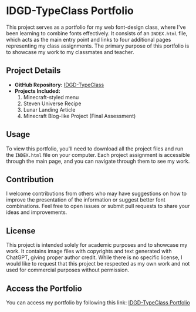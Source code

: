 # IDGD-TypeClass Portfolio

This project serves as a portfolio for my web font-design class, where I've been learning to combine fonts effectively. It consists of an `INDEX.html` file, which acts as the main entry point and links to four additional pages representing my class assignments. The primary purpose of this portfolio is to showcase my work to my classmates and teacher.

## Project Details

- **GitHub Repository:** [IDGD-TypeClass](https://github.com/andyrosla/IDGD-TypeClass)
- **Projects Included:**
  1. Minecraft-styled menu
  2. Steven Universe Recipe
  3. Lunar Landing Article
  4. Minecraft Blog-like Project (Final Assessment)

## Usage

To view this portfolio, you'll need to download all the project files and run the `INDEX.html` file on your computer. Each project assignment is accessible through the main page, and you can navigate through them to see my work.

## Contribution

I welcome contributions from others who may have suggestions on how to improve the presentation of the information or suggest better font combinations. Feel free to open issues or submit pull requests to share your ideas and improvements.

## License

This project is intended solely for academic purposes and to showcase my work. It contains image files with copyrights and text generated with ChatGPT, giving proper author credit. While there is no specific license, I would like to request that this project be respected as my own work and not used for commercial purposes without permission.

## Access the Portfolio

You can access my portfolio by following this link: [IDGD-TypeClass Portfolio](https://andyrosla.github.io/IDGD-TypeClass/)

